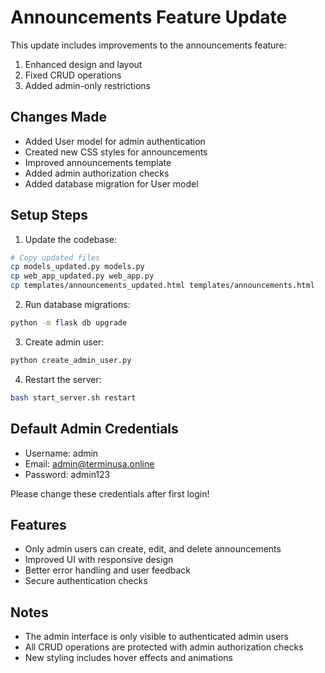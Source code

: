 # Announcements Feature Update

This update includes improvements to the announcements feature:
1. Enhanced design and layout
2. Fixed CRUD operations
3. Added admin-only restrictions

## Changes Made
- Added User model for admin authentication
- Created new CSS styles for announcements
- Improved announcements template
- Added admin authorization checks
- Added database migration for User model

## Setup Steps

1. Update the codebase:
```bash
# Copy updated files
cp models_updated.py models.py
cp web_app_updated.py web_app.py
cp templates/announcements_updated.html templates/announcements.html
```

2. Run database migrations:
```bash
python -m flask db upgrade
```

3. Create admin user:
```bash
python create_admin_user.py
```

4. Restart the server:
```bash
bash start_server.sh restart
```

## Default Admin Credentials
- Username: admin
- Email: admin@terminusa.online
- Password: admin123

Please change these credentials after first login!

## Features
- Only admin users can create, edit, and delete announcements
- Improved UI with responsive design
- Better error handling and user feedback
- Secure authentication checks

## Notes
- The admin interface is only visible to authenticated admin users
- All CRUD operations are protected with admin authorization checks
- New styling includes hover effects and animations
